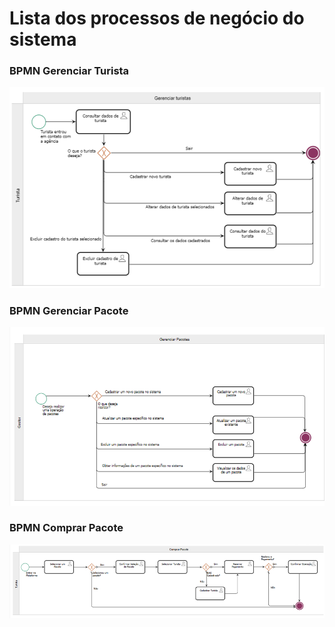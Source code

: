 # Lista dos processos de negócio do sistema

### BPMN Gerenciar Turista


![to_be_bpmn_gerenciar_turista.png](to_be_bpmn_gerenciar_turista.png)


### BPMN Gerenciar Pacote


![to_be_bpmn_gerenciar_pacote.png](to_be_bpmn_gerenciar_pacote.png)


### BPMN Comprar Pacote


![to_be_bpmn_comprar_pacote.png](to_be_bpmn_comprar_pacote.png)


